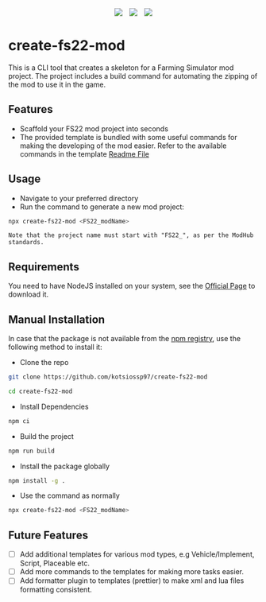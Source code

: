 <div align="center">
<img src="https://img.shields.io/github/actions/workflow/status/kotsiossp97/create-fs22-mod/release.yml?style=for-the-badge&label=GitHub%20Release&labelColor=black" />
<img style="margin-left: 10px" src="https://img.shields.io/github/actions/workflow/status/kotsiossp97/create-fs22-mod/npmPublish.yml?style=for-the-badge&label=NPM%20Release&labelColor=black" />
<img style="margin-left: 10px" src="https://img.shields.io/github/v/tag/kotsiossp97/create-fs22-mod?style=for-the-badge&label=Version&labelColor=black" />
</div>

# create-fs22-mod

This is a CLI tool that creates a skeleton for a Farming Simulator mod project. The project includes a build command for automating the zipping of the mod to use it in the game.

## Features

- Scaffold your FS22 mod project into seconds
- The provided template is bundled with some useful commands for making the developing of the mod easier.
  Refer to the available commands in the template [Readme File](src/templates/mod_template/README.md#commands)

## Usage

- Navigate to your preferred directory
- Run the command to generate a new mod project:

```bash
npx create-fs22-mod <FS22_modName>
```

`Note that the project name must start with "FS22_", as per the ModHub standards.`

## Requirements

You need to have NodeJS installed on your system, see the [Official Page](https://nodejs.org/en) to download it.

## Manual Installation

In case that the package is not available from the [npm registry](https://www.npmjs.com/package/create-fs22-mod), use the following method to install it:

- Clone the repo

```bash
git clone https://github.com/kotsiossp97/create-fs22-mod
```

```bash
cd create-fs22-mod
```

- Install Dependencies

```bash
npm ci
```

- Build the project

```bash
npm run build
```

- Install the package globally

```bash
npm install -g .
```

- Use the command as normally

```bash
npx create-fs22-mod <FS22_modName>
```

## Future Features

- [ ] Add additional templates for various mod types, e.g Vehicle/Implement, Script, Placeable etc.
- [ ] Add more commands to the templates for making more tasks easier.
- [ ] Add formatter plugin to templates (prettier) to make xml and lua files formatting consistent.
